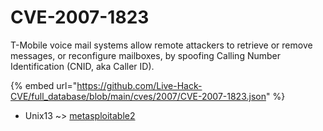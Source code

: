 # CVE-2007-1823

T-Mobile voice mail systems allow remote attackers to retrieve or remove messages, or reconfigure mailboxes, by spoofing Calling Number Identification (CNID, aka Caller ID).

{% embed url="https://github.com/Live-Hack-CVE/full_database/blob/main/cves/2007/CVE-2007-1823.json" %}


* Unix13 ~> [metasploitable2](https://www.alice-snow.ru/2007/database/cve-2007-1823/metasploitable2-unix13)